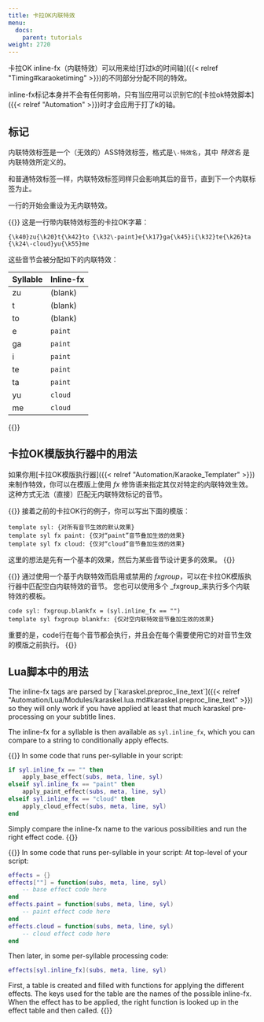 ```yaml
---
title: 卡拉OK内联特效
menu:
  docs:
    parent: tutorials
weight: 2720
---
```


卡拉OK inline-fx（内联特效）可以用来给[打过k的时间轴]({{< relref "Timing#karaoketiming" >}})的不同部分分配不同的特效。

inline-fx标记本身并不会有任何影响，只有当应用可以识别它的[卡拉ok特效脚本]({{< relref "Automation" >}})时才会应用于打了k的轴。

## 标记

内联特效标签是一个（无效的）ASS特效标签，格式是`\-特效名`，其中 *特效名*
是内联特效所定义的。

和普通特效标签一样，内联特效标签同样只会影响其后的音节，直到下一个内联标签为止。

一行的开始会重设为无内联特效。

{{<example-box>}}
这是一行带内联特效标签的卡拉OK字幕：

```plaintext
{\k40}zu{\k20}t{\k42}to {\k32\-paint}e{\k17}ga{\k45}i{\k32}te{\k26}ta {\k24\-cloud}yu{\k55}me
```

这些音节会被分配如下的内联特效：

| Syllable   | Inline-fx
| ---------- | -----------
| zu         | (blank)
| t          | (blank)
| to         | (blank)
| e          | `paint`
| ga         | `paint`
| i          | `paint`
| te         | `paint`
| ta         | `paint`
| yu         | `cloud`
| me         | `cloud`
{{</example-box>}}

## 卡拉OK模版执行器中的用法

如果你用[卡拉OK模版执行器]({{< relref "Automation/Karaoke_Templater" >}})来制作特效，你可以在模版上使用
*fx*
修饰语来指定其仅对特定的内联特效生效。这种方式无法（直接）匹配无内联特效标记的音节。

{{<example-box>}}
接着之前的卡拉OK行的例子，你可以写出下面的模版：

```plaintext
template syl: {对所有音节生效的默认效果}
template syl fx paint: {仅对“paint”音节叠加生效的效果}
template syl fx cloud: {仅对“cloud”音节叠加生效的效果}
```

这里的想法是先有一个基本的效果，然后为某些音节设计更多的效果。
{{</example-box>}}

{{<example-box>}}
通过使用一个基于内联特效而启用或禁用的
*fxgroup*，可以在卡拉OK模版执行器中匹配空白内联特效的音节。
您也可以使用多个 \_fxgroup_来执行多个内联特效的模板。

```plaintext
code syl: fxgroup.blankfx = (syl.inline_fx == "")
template syl fxgroup blankfx: {仅对空内联特效音节叠加生效的效果}
```

重要的是，code行在每个音节都会执行，并且会在每个需要使用它的对音节生效的模版之前执行。
{{</example-box>}}

## Lua脚本中的用法

The inline-fx tags are parsed by
[\`karaskel.preproc_line_text\`]({{< relref "Automation/Lua/Modules/karaskel.lua.md#karaskel.preproc_line_text" >}})
so they will only work if you have applied at least that much karaskel
pre-processing on your subtitle lines.

The inline-fx for a syllable is then available as `syl.inline_fx`, which
you can compare to a string to conditionally apply effects.

{{<example-box>}}
In some code that runs per-syllable in your script:

```lua
if syl.inline_fx == "" then
    apply_base_effect(subs, meta, line, syl)
elseif syl.inline_fx == "paint" then
    apply_paint_effect(subs, meta, line, syl)
elseif syl.inline_fx == "cloud" then
    apply_cloud_effect(subs, meta, line, syl)
end
```


Simply compare the inline-fx name to the various possibilities and run
the right effect code.
{{</example-box>}}

{{<example-box>}}
In some code that runs per-syllable in your script: At top-level of your
script:

```lua
effects = {}
effects[""] = function(subs, meta, line, syl)
    -- base effect code here
end
effects.paint = function(subs, meta, line, syl)
    -- paint effect code here
end
effects.cloud = function(subs, meta, line, syl)
    -- cloud effect code here
end
```


Then later, in some per-syllable processing code:

``` lua
effects[syl.inline_fx](subs, meta, line, syl)
```

First, a table is created and filled with functions for applying the
different effects. The keys used for the table are the names of the
possible inline-fx. When the effect has to be applied, the right
function is looked up in the effect table and then called.
{{</example-box>}}
